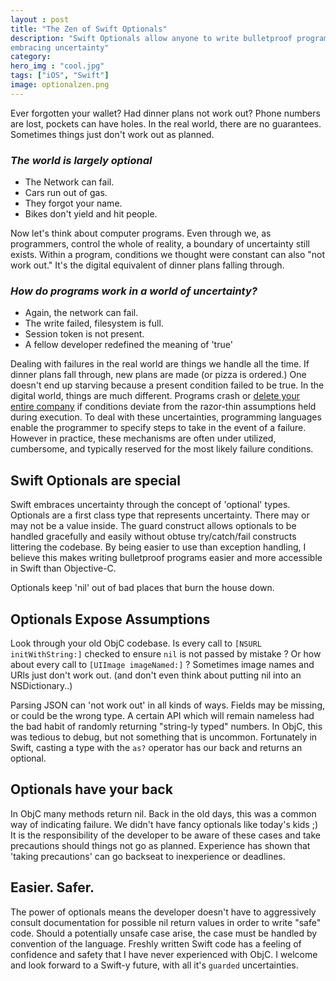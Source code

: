 ```yaml
---
layout : post
title: "The Zen of Swift Optionals"
description: "Swift Optionals allow anyone to write bulletproof programs by
embracing uncertainty"
category: 
hero_img : "cool.jpg"
tags: ["iOS", "Swift"]
image: optionalzen.png
---
```


Ever forgotten your wallet? Had dinner plans not work out? Phone numbers are lost, pockets can have holes. In the real world, there are no guarantees. Sometimes things just don't work out as planned. 

### _The world is largely optional_

- The Network can fail.
- Cars run out of gas.
- They forgot your name.
- Bikes don't yield and hit people.

Now let's think about computer programs. Even through we, as programmers, control the whole of reality, a boundary of uncertainty still exists. Within a program, conditions we thought were constant can also "not work out." It's the digital equivalent of dinner plans falling through.

### _How do programs work in a world of uncertainty?_
- Again, the network can fail.
- The write failed, filesystem is full.
- Session token is not present.
- A fellow developer redefined the meaning of 'true'

Dealing with failures in the real world are things we handle all the time. If dinner plans fall
through, new plans are made (or pizza is ordered.) One doesn't end up starving
because a present condition failed to be true. In the digital world, things are
much different. Programs crash or [delete your entire company](http://www.snopes.com/man-deletes-company-code/) if conditions
deviate from the razor-thin assumptions held during execution. To deal with
these uncertainties, programming languages enable the programmer to specify
steps to take in the event of a failure. However in practice, these mechanisms
are often under utilized, cumbersome, and typically reserved for the most likely
failure conditions. 

## Swift Optionals are special
Swift embraces uncertainty through the concept of 'optional' types. 
Optionals are a first class type that represents uncertainty. There may or may
not be a value inside. The guard construct allows optionals to be handled
gracefully and easily without obtuse try/catch/fail constructs littering the
codebase. By being easier to use than exception handling, I believe this makes
writing bulletproof programs easier and more accessible in Swift than Objective-C.

Optionals keep 'nil' out of bad places that burn the house down.

## Optionals Expose Assumptions
Look through your old ObjC codebase. Is every call to `[NSURL initWithString:]`
checked to ensure `nil` is not passed by mistake ? Or how about every call to
`[UIImage imageNamed:]` ? Sometimes image names and URls just don't work out.
(and don't even think about putting nil into an NSDictionary..)

Parsing JSON can 'not work out' in all kinds of ways. Fields may be missing, or
could be the wrong type. A certain API which will remain nameless had the bad
habit of randomly returning "string-ly typed" numbers. In ObjC, this was
tedious to debug, but not something that is uncommon. Fortunately in Swift,
casting a type with the `as?` operator has our back and returns an optional.

## Optionals have your back
In ObjC many methods return nil. Back in the old days, this was a common way of
indicating failure. We didn't have fancy optionals like today's kids ;) It is the responsibility of the
developer to be aware of these cases and take precautions should things not go
as planned. Experience has shown that 'taking precautions' can go backseat to
inexperience or deadlines.

## Easier. Safer. 
The power of optionals means the developer doesn't have to aggressively consult
documentation for possible nil return values in order to write "safe" code. Should
a potentially unsafe case arise, the case must be handled by convention of the language. 
Freshly written Swift code has a feeling of confidence and safety that I have never experienced 
with ObjC. I welcome and look forward to a Swift-y future, with all it's `guarded` uncertainties.

